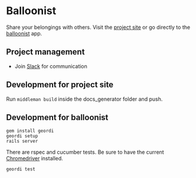 # Balloonist
Share your belongings with others. Visit the [project site](https://balloonist.slack.com)
or go directly to the [balloonist](https://balloonist.herokuapp.com/) app.

## Project management
* Join [Slack](https://balloonist.slack.com) for communication

## Development for project site
Run `middleman build` inside the docs_generator folder and push.

## Development for balloonist

    gem install geordi
    geordi setup
    rails server
    
There are rspec and cucumber tests. Be sure to have the current 
[Chromedriver](https://sites.google.com/a/chromium.org/chromedriver/) installed.

    geordi test